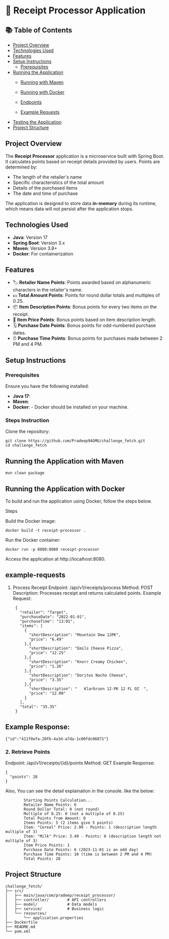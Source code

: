 # 📄 Receipt Processor Application

## 📚 Table of Contents
- [Project Overview](#project-overview)
- [Technologies Used](#technologies-used)
- [Features](#features)
- [Setup Instructions](#setup-instructions)
  - [Prerequisites](#prerequisites)
- [Running the Application](#running-the-application)
  - [Running with Maven](#running-with-maven)
  - [Running with Docker](#running-with-docker)

  - [Endpoints](#endpoints)
  - [Example Requests](#example-requests)
- [Testing the Application](#testing-the-application)
- [Project Structure](#project-structure)


## Project Overview
The **Receipt Processor** application is a microservice built with Spring Boot. It calculates points based on receipt details provided by users. Points are determined by:
- The length of the retailer's name
- Specific characteristics of the total amount
- Details of the purchased items
- The date and time of purchase

The application is designed to store data **in-memory** during its runtime, which means data will not persist after the application stops.

## Technologies Used
- **Java**: Version 17
- **Spring Boot**: Version 3.x
- **Maven**: Version 3.8+
- **Docker**: For containerization

## Features
- 🏷️ **Retailer Name Points**: Points awarded based on alphanumeric characters in the retailer's name.
- 💵 **Total Amount Points**: Points for round dollar totals and multiples of 0.25.
- 📦 **Item Description Points**: Bonus points for every two items on the receipt.
- 🛒 **Item Price Points**: Bonus points based on item description length.
- 🗓️ **Purchase Date Points**: Bonus points for odd-numbered purchase dates.
- ⏰ **Purchase Time Points**: Bonus points for purchases made between 2 PM and 4 PM.

## Setup Instructions

### Prerequisites
Ensure you have the following installed:
- **Java 17**: 
- **Maven**: 
- **Docker**: - Docker should be installed on your machine.

### Steps Instruction

Clone the repository:
     
    
    git clone https://github.com/Pradeep94GMU/challenge_fetch.git
    cd challenge_fetch

## Running the Application with Maven
    
    mvn clean package

## Running the Application with Docker
To build and run the application using Docker, follow the steps below.

Steps

  Build the Docker image:
  
    
    docker build -t receipt-processor .
  Run the Docker container:
  
    
    docker run -p 8080:8080 receipt-processor
  Access the application at http://localhost:8080.

## example-requests
1. Process Receipt
Endpoint: /api/v1/receipts/process
Method: POST
Description: Processes receipt and returns calculated points.
Example Request:
    
        {
          "retailer": "Target",
          "purchaseDate": "2022-01-01",
          "purchaseTime": "13:01",
          "items": [
            {
              "shortDescription": "Mountain Dew 12PK",
              "price": "6.49"
            },{
              "shortDescription": "Emils Cheese Pizza",
              "price": "12.25"
            },{
              "shortDescription": "Knorr Creamy Chicken",
              "price": "1.26"
            },{
              "shortDescription": "Doritos Nacho Cheese",
              "price": "3.35"
            },{
              "shortDescription": "   Klarbrunn 12-PK 12 FL OZ  ",
              "price": "12.00"
            }
          ],
          "total": "35.35"
        }

## Example Response:

    
    {"id":"411f0efa-20fb-4a3d-a7da-1c00fdc06871"}

### 2. Retrieve Points
Endpoint: /api/v1/receipts/{id}/points
Method: GET
Example Response:

    
    {
      "points": 28
    }
Also, You can see the detail explaination in the console. like the below:
    
    
            Starting Points Calculation...
            Retailer Name Points: 6
            Round Dollar Total: 0 (not round)
            Multiple of 0.25: 0 (not a multiple of 0.25)
            Total Points from Amount: 0
            Items Points: 5 (2 items give 5 points)
            Item: "Cereal" Price: 2.99 - Points: 1 (description length multiple of 3)
            Item: "Milk" Price: 3.49 - Points: 0 (description length not multiple of 3)
            Item Price Points: 1
            Purchase Date Points: 6 (2023-11-01 is an odd day)
            Purchase Time Points: 10 (time is between 2 PM and 4 PM)
            Total Points: 28




## Project Structure


    challenge_fetch/
    ├── src/
    │   ├── main/java/com/pradeep/receipt_processor/
    │   ├── controller/        # API controllers
    │   ├── model/             # Data models
    │   ├── service/           # Business logic
    │   └── resources/
    │       └── application.properties
    ├── Dockerfile
    ├── README.md
    └── pom.xml

